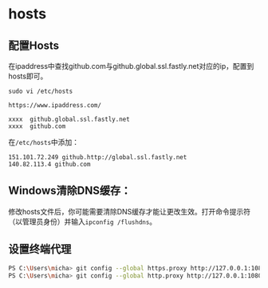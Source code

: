 # hosts

## 配置Hosts

在ipaddress中查找github.com与github.global.ssl.fastly.net对应的ip，配置到hosts即可。

```shell
sudo vi /etc/hosts
```

```
https://www.ipaddress.com/
```

```
xxxx  github.global.ssl.fastly.net
xxxx  github.com
```

在`/etc/hosts`中添加：

```
151.101.72.249 github.http://global.ssl.fastly.net
140.82.113.4 github.com
```

## Windows清除DNS缓存：

修改hosts文件后，你可能需要清除DNS缓存才能让更改生效。打开命令提示符（以管理员身份）并输入`ipconfig /flushdns`。

##  设置终端代理

```sh
PS C:\Users\micha> git config --global https.proxy http://127.0.0.1:10809
PS C:\Users\micha> git config --global http.proxy http://127.0.0.1:10809
```




